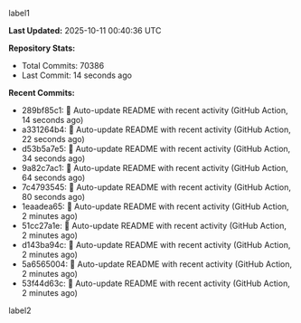 
label1 
<!-- ACTIVITY_START -->
**Last Updated:** 2025-10-11 00:40:36 UTC

**Repository Stats:**
- Total Commits: 70386
- Last Commit: 14 seconds ago

**Recent Commits:**
- 289bf85c1: 🤖 Auto-update README with recent activity (GitHub Action, 14 seconds ago)
- a331264b4: 🤖 Auto-update README with recent activity (GitHub Action, 22 seconds ago)
- d53b5a7e5: 🤖 Auto-update README with recent activity (GitHub Action, 34 seconds ago)
- 9a82c7ac1: 🤖 Auto-update README with recent activity (GitHub Action, 64 seconds ago)
- 7c4793545: 🤖 Auto-update README with recent activity (GitHub Action, 80 seconds ago)
- 1eaadea65: 🤖 Auto-update README with recent activity (GitHub Action, 2 minutes ago)
- 51cc27a1e: 🤖 Auto-update README with recent activity (GitHub Action, 2 minutes ago)
- d143ba94c: 🤖 Auto-update README with recent activity (GitHub Action, 2 minutes ago)
- 5a6565004: 🤖 Auto-update README with recent activity (GitHub Action, 2 minutes ago)
- 53f44d63c: 🤖 Auto-update README with recent activity (GitHub Action, 2 minutes ago)
<!-- ACTIVITY_END -->

label2
